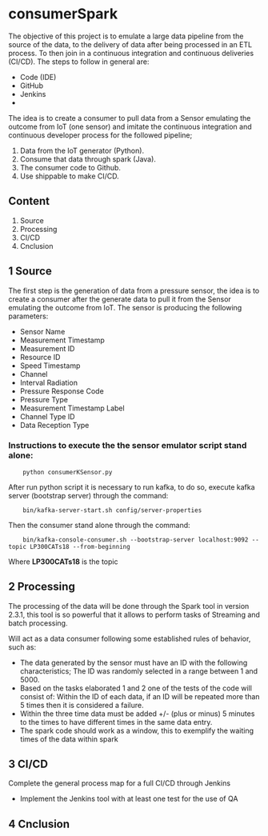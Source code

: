 # consumerSpark

The objective of this project is to emulate a large data pipeline from the source of the data, to the delivery of data after being processed in an ETL process. To then join in a continuous integration and continuous deliveries (CI/CD). The steps to follow in general are:

* Code (IDE)
* GitHub
* Jenkins
*

The idea is to create a consumer to pull data from a Sensor emulating the outcome from IoT (one sensor) and imitate the continuous integration and continuous developer process for the followed pipeline;

1. Data from the IoT generator (Python).
2. Consume that data through spark (Java).
3. The consumer code to Github.
4. Use shippable to make CI/CD.

## Content
1. Source
2. Processing
3. CI/CD
4. Cnclusion

## 1 Source
The first step is the generation of data from a pressure sensor, the idea is to create a consumer after the generate data to pull it from the Sensor emulating the outcome from IoT. The sensor is producing the following parameters:

* Sensor Name	
* Measurement Timestamp	
* Measurement ID
* Resource ID
* Speed Timestamp
* Channel
* Interval Radiation
* Pressure Response Code
* Pressure Type
* Measurement Timestamp Label
* Channel Type ID
* Data Reception Type


### Instructions to execute the the sensor emulator script stand alone:

		python consumerKSensor.py

After run python script it is necessary to run kafka, to do so, execute kafka server (bootstrap server) through the command:

		bin/kafka-server-start.sh config/server-properties

Then the consumer stand alone through the command:

		bin/kafka-console-consumer.sh --bootstrap-server localhost:9092 --topic LP300CATs18 --from-beginning

Where **LP300CATs18** is the topic

## 2 Processing

The processing of the data will be done through the Spark tool in version 2.3.1, this tool is so powerful that it allows to perform tasks of Streaming and batch processing.

Will act as a data consumer following some established rules of behavior, such as:

* The data generated by the sensor must have an ID with the following characteristics; The ID was randomly selected in a range between 1 and 5000.
* Based on the tasks elaborated 1 and 2 one of the tests of the code will consist of: Within the ID of each data, if an ID will be repeated more than 5 times then it is considered a failure.
* Within the three time data must be added +/- (plus or minus) 5 minutes to the times to have different times in the same data entry.
* The spark code should work as a window, this to exemplify the waiting times of the data within spark

## 3 CI/CD

Complete the general process map for a full CI/CD through Jenkins

* Implement the Jenkins tool with at least one test for the use of QA

## 4 Cnclusion

